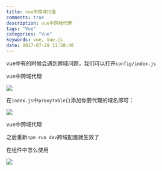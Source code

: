 ```yaml
---
title: vue中跨域代理
comments: true
description: vue中跨域代理
tags: "Vue"
categories: "Vue"
keywords: vue, Vue.js 
date: 2017-07-29 11:58:40
---
```


vue中有的时候会遇到跨域问题，我们可以打开`config/index.js`

vue中跨域代理

![](http://www.hbbaly.com/wp-content/uploads/2018/04/config-1.png)


在`index.js`中`proxyTable{}`添加你要代理的域名即可：

![](http://www.hbbaly.com/wp-content/uploads/2018/04/TVJ4DHLC8SO9K2NN91X80U.png)

vue中跨域代理


之后重新`npm run dev`跨域配置就生效了

在组件中怎么使用


![](http://www.hbbaly.com/wp-content/uploads/2018/04/IV_OL70G0F_SCGMFI.png)